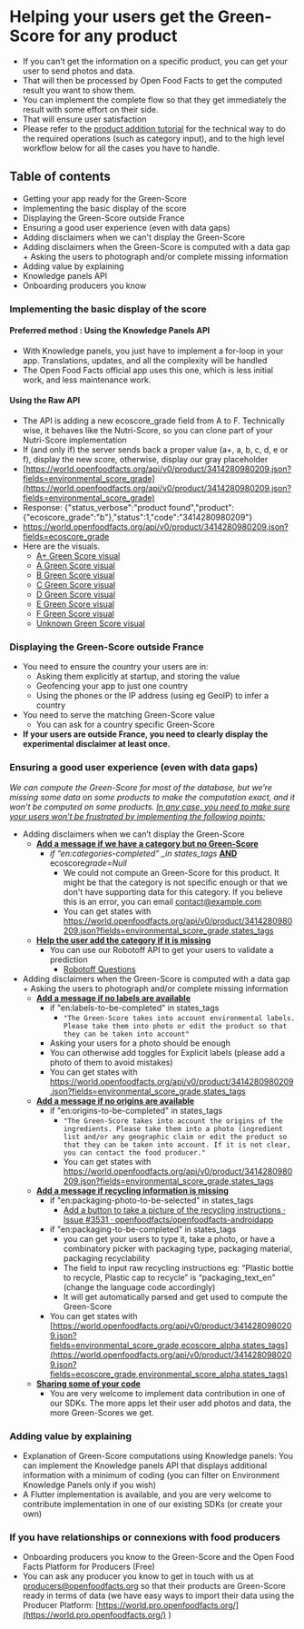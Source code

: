 # Helping your users get the Green-Score for any product

- If you can't get the information on a specific product, you can get your user to send photos and data.
- That will then be processed by Open Food Facts to get the computed result you want to show them.
- You can implement the complete flow so that they get immediately the result with some effort on their side.
- That will ensure user satisfaction
- Please refer to the [product addition tutorial](./adding-missing-products.md) for the technical way to do the required operations (such as category input), and to the high level workflow below for all the cases you have to handle.

## Table of contents

- Getting your app ready for the Green-Score
- Implementing the basic display of the score
- Displaying the Green-Score outside France
- Ensuring a good user experience (even with data gaps)
- Adding disclaimers when we can't display the Green-Score
- Adding disclaimers when the Green-Score is computed with a data gap + Asking the users to photograph and/or complete missing information
- Adding value by explaining
- Knowledge panels API
- Onboarding producers you know

### Implementing the basic display of the score

#### Preferred method : Using the Knowledge Panels API

- With Knowledge panels, you just have to implement a for-loop in your app. Translations, updates, and all the complexity will be handled
- The Open Food Facts official app uses this one, which is less initial work, and less maintenance work.

#### Using the Raw API

- The API is adding a new ecoscore_grade field from A to F. Technically wise, it behaves like the Nutri-Score, so you can clone part of your Nutri-Score implementation
- If (and only if) the server sends back a proper value (a+, a, b, c, d, e or f), display the new score, otherwise, display our gray placeholder
- [https://world.openfoodfacts.org/api/v0/product/3414280980209.json?fields=environmental_score_grade](https://world.openfoodfacts.org/api/v0/product/3414280980209.json?fields=environmental_score_grade)
-  Response: {"status_verbose":"product found","product":{"ecoscore_grade":"b"},"status":1,"code":"3414280980209"}
- https://world.openfoodfacts.org/api/v0/product/3414280980209.json?fields=ecoscore_grade
- Here are the visuals.
  - [A+ Green Score visual](https://static.openfoodfacts.org/images/attributes/dist/green-score-a-plus.svg)
  - [A Green Score visual](https://static.openfoodfacts.org/images/attributes/dist/green-score-a.svg)
  - [B Green Score visual](https://static.openfoodfacts.org/images/attributes/dist/green-score-b.svg)
  - [C Green Score visual](https://static.openfoodfacts.org/images/attributes/dist/green-score-c.svg)
  - [D Green Score visual](https://static.openfoodfacts.org/images/attributes/dist/green-score-d.svg)
  - [E Green Score visual](https://static.openfoodfacts.org/images/attributes/dist/green-score-e.svg)
  - [F Green Score visual](https://static.openfoodfacts.org/images/attributes/dist/green-score-f.svg)
  - [Unknown Green Score visual](https://static.openfoodfacts.org/images/attributes/dist/green-score-unknown.svg)

### Displaying the Green-Score outside France

- You need to ensure the country your users are in:
  - Asking them explicitly at startup, and storing the value
  - Geofencing your app to just one country
  - Using the phones or the IP address (using eg GeoIP) to infer a country
- You need to serve the matching Green-Score value
  - You can ask for a country specific Green-Score
- **If your users are outside France, you need to clearly display the experimental disclaimer at least once.**

### Ensuring a good user experience (even with data gaps)

_We can compute the Green-Score for most of the database, but we’re missing some data on some products to make the computation exact, and it won’t be computed on some products. <span style="text-decoration:underline;">In any case, you need to make sure your users won’t be frustrated by implementing the following points:</span>_

- Adding disclaimers when we can’t display the Green-Score
  - **<span style="text-decoration:underline;">Add a message if we have a category but no Green-Score</span>**
    - _if “en:categories-completed” \_in states_tags_ **<span style="text-decoration:underline;">AND</span>** ecoscore*grade=Null*
      - We could not compute an Green-Score for this product. It might be that the category is not specific enough or that we don't have supporting data for this category. If you believe this is an error, you can email [contact@example.com](mailto:contact@example.com)
      - You can get states with [https://world.openfoodfacts.org/api/v0/product/3414280980209.json?fields=environmental_score_grade,states_tags ](https://world.openfoodfacts.org/api/v0/product/3414280980209.json?fields=environmental_score_grade,states_tags)
  - **<span style="text-decoration:underline;">Help the user add the category if it is missing</span>**
    - You can use our Robotoff API to get your users to validate a prediction
      - [Robotoff Questions](https://docs.google.com/document/d/1IoDy0toQrrqtWHvDYp2rEVw84Yq1J0x2pt-0RGTm7h0/edit)
- Adding disclaimers when the Green-Score is computed with a data gap + Asking the users to photograph and/or complete missing information
  - **<span style="text-decoration:underline;">Add a message if no labels are available</span>**
    - if "en:labels-to-be-completed" in states_tags
      - `"The Green-Score takes into account environmental labels. Please take them into photo or edit the product so that they can be taken into account"`
    - Asking your users for a photo should be enough
    - You can otherwise add toggles for Explicit labels (please add a photo of them to avoid mistakes)
    - You can get states with [https://world.openfoodfacts.org/api/v0/product/3414280980209.json?fields=environmental_score_grade,states_tags ](https://world.openfoodfacts.org/api/v0/product/3414280980209.json?fields=environmental_score_grade,states_tags)
  - **<span style="text-decoration:underline;">Add a message if no origins are available</span>**
    - if "en:origins-to-be-completed" in states_tags
      - `"The Green-Score takes into account the origins of the ingredients. Please take them into a photo (ingredient list and/or any geographic claim or edit the product so that they can be taken into account. If it is not clear, you can contact the food producer."`
      - You can get states with [https://world.openfoodfacts.org/api/v0/product/3414280980209.json?fields=environmental_score_grade,states_tags ](https://world.openfoodfacts.org/api/v0/product/3414280980209.json?fields=environmental_score_grade,states_tags)
  - **<span style="text-decoration:underline;">Add a message if recycling information is missing</span>**
    - if "en:packaging-photo-to-be-selected" in states_tags
      - [Add a button to take a picture of the recycling instructions · Issue #3531 · openfoodfacts/openfoodfacts-androidapp](https://github.com/openfoodfacts/openfoodfacts-androidapp/issues/3531)
    - if "en:packaging-to-be-completed" in states_tags
      - you can get your users to type it, take a photo, or have a combinatory picker with packaging type, packaging material, packaging recyclability
      - The field to input raw recycling instructions eg: “Plastic bottle to recycle, Plastic cap to recycle” is “packaging_text_en” (change the language code accordingly)
      - It will get automatically parsed and get used to compute the Green-Score
    - You can get states with [https://world.openfoodfacts.org/api/v0/product/3414280980209.json?fields=environmental_score_grade,ecoscore_alpha,states_tags](https://world.openfoodfacts.org/api/v0/product/3414280980209.json?fields=ecoscore_grade,environmental_score_alpha,states_tags)
  - **<span style="text-decoration:underline;">Sharing some of your code</span>**
    - You are very welcome to implement data contribution in one of our SDKs. The more apps let their user add photos and data, the more Green-Scores we get.

### Adding value by explaining

- Explanation of Green-Score computations using Knowledge panels: You can implement the Knowledge panels API that displays additional information with a minimum of coding (you can filter on Environment Knowledge Panels only if you wish)
- A Flutter implementation is available, and you are very welcome to contribute implementation in one of our existing SDKs (or create your own)

### If you have relationships or connexions with food producers

- Onboarding producers you know to the Green-Score and the Open Food Facts Platform for Producers (Free)
- You can ask any producer you know to get in touch with us at [producers@openfoodfacts.org](mailto:producers@openfoodfacts.org) so that their products are Green-Score ready in terms of data (we have easy ways to import their data using the Producer Platform: [https://world.pro.openfoodfacts.org/](https://world.pro.openfoodfacts.org/) )
